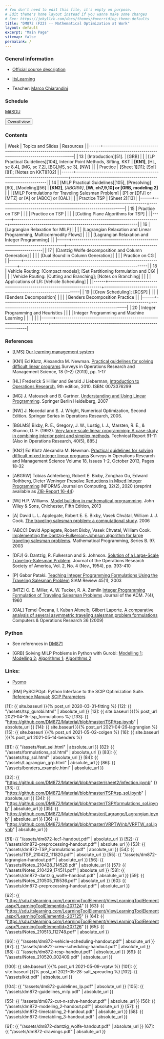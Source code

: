 ```yaml
---
# You don't need to edit this file, it's empty on purpose.
# Edit theme's home layout instead if you wanna make some changes
# See: https://jekyllrb.com/docs/themes/#overriding-theme-defaults
title: "DM872 (F22) -- Mathematical Optimization at Work"
layout: default
excerpt: "Main Page"
sitemap: false
permalink: /
---
```




### General information

- [Official course description](https://odinlister.sdu.dk/fagbesk/internkode/DM872/)
  
- [ItsLearning](https://sdu.itslearning.com/main.aspx?CourseID=17799)

- Teacher: [Marco Chiarandini](https://imada.sdu.dk/~marco)



### Schedule


<p>
<a href="https://mitsdu.sdu.dk/skema/activity/N340032101/f22">MitSDU</a>
</p>


<button onclick="myFunction('h1')" class="w3-btn w3-cell
w3-left-align">Overall view <i class="fa fa-caret-down"></i></button>
<div id="h1" class="w3-container w3-hide">

<div class="w3-responsive">

<div w3-include-html="./assets/dm872.html"></div>
<script>
w3.includeHTML();
</script>
</div>
</div>






### Contents




| Week | Topics and Slides                                                        | Resources                                                       |
|------+--------------------------------------------------------------------------+-----------------------------------------------------------------|
|   13 | [Introduction][51].                                                      | [GRB]                                                           |
|      | [LP Practical Guidelines][104], Interior Point Methods, Sifting, KKT     | **[KN1]**, [HL, sc 8.4], [MG, sc 7.2], [BGLMS, sc 3], [NW]      |
|      | Practice                                                                 | [Sheet 1][11];  [Sol][81]; [Notes on KKT][102]                  |
|------+--------------------------------------------------------------------------+-----------------------------------------------------------------|
|   14 | [MILP Practical Guidelines][105],  [Presolving][60], [Modeling][56]      | **[KN2]**, *[ABGRW]*, **[Wi, ch7,9,10] or [GRB, modeling 2]**   |
|      | [MILP Formulations for Traveling Salesman Problem]                       | [P] or [DFJ] or [MTZ] or [A] or [ABCC] or [OAL]                 |
|      | Practice TSP                                                             | [Sheet 2][13]                                                   |
|------+--------------------------------------------------------------------------+-----------------------------------------------------------------|
|   15 | Practice on TSP                                                          |                                                                 |
|      | Practice on TSP                                                          |                                                                 |
|      | [Cutting Plane Algorithms for TSP]                                       |                                                                 |
|------+--------------------------------------------------------------------------+-----------------------------------------------------------------|
|   16 | [Lagrangian Relaxation for MILP]                                         |                                                                 |
|      | [Lagrangian Relaxation and Linear Programming, Multicommodity Flows]     |                                                                 |
|      | [Lagrangian Relaxation and Integer Programming]                          |                                                                 |
|------+--------------------------------------------------------------------------+-----------------------------------------------------------------|
|   17 | [Dantzig Wolfe decomposition and Column Generation]                      |                                                                 |
|      | [Dual Bound in Column Generation]                                        |                                                                 |
|      | Practice on CG                                                           |                                                                 |
|------+--------------------------------------------------------------------------+-----------------------------------------------------------------|
|   18 | Vehicle Routing: [Compact models]; [Set Partitioning formulation and CG] |                                                                 |
|      | Vehicle Routing: [Cutting and Branching]; [Notes on Branching]           |                                                                 |
|      | Applications of LR: [Vehicle Scheduling]                                 |                                                                 |
|------+--------------------------------------------------------------------------+-----------------------------------------------------------------|
|   19 | [Crew Scheduling]; [RCSP]                                                |                                                                 |
|      | [Benders Decomposition]                                                  |                                                                 |
|      | Benders Decomposition Practice                                           |                                                                 |
|------+--------------------------------------------------------------------------+-----------------------------------------------------------------|
|   20 | Integer Programming and Heuristics                                       |                                                                 |
|      | Integer Programming and Machine Learning                                 |                                                                 |
|      |                                                                          |                                                                 |
|------+--------------------------------------------------------------------------+-----------------------------------------------------------------|


<!--

### Code and Data

- [GIT] [git repository](https://github.com/DM872/Material/)

-->



### References


- [LMS] [Our learning management system](https://sdu.itslearning.com/main.aspx?CourseID=17799)

- [KN1] Ed Klotz, Alexandra M. Newman. [Practical guidelines for solving
  difficult linear
  programs](https://doi.org/10.1016/j.sorms.2012.11.001) Surveys in
  Operations Research and Management Science, 18 (1–2) (2013), pp. 1-17

- [HL] Frederick S Hillier and Gerald J Lieberman, [Introduction to
  Operations
  Research](http://highered.mcgraw-hill.com/sites/0073376299/information_center_view0/),
  9th edition, 2010. ISBN: 0073376299

- [MG] J. Matousek and
  B. Gartner. [Understanding and Using Linear Programming](http://dx.doi.org/10.1007/978-3-540-30717-4). Springer
  Berlin Heidelberg, 2007

- [NW] J. Nocedal and S. J. Wright, Numerical Optimization, Second Edition. Springer Series in Operations Research, 2006.

- [BGLMS] Bixby, R. E., Gregory, J. W., Lustig, I. J., Marsten, R. E.,
  & Shanno, D. F. (1992). [Very large-scale linear programming: A case
  study in combining interior point and simplex
  methods](https://scholarship.rice.edu/bitstream/handle/1911/101715/TR91-11.pdf). Technical
  Report 91-11 (Also in Operations Research, 40(5), 885.)

- [KN2] Ed Klotz Alexandra M. Newman. [Practical guidelines for solving
  difficult mixed integer linear
  programs](https://doi.org/10.1016/j.sorms.2012.12.001) Surveys in
  Operations Research and Management Science Volume 18, Issues 1–2,
  October 2013, Pages 18-32

 
- [ABGRW] Tobias Achterberg, Robert E. Bixby, Zonghao Gu, Edward
  Rothberg, Dieter Weninger [Presolve Reductions in Mixed Integer
  Programming](https://doi.org/10.1287/ijoc.2018.0857)
  INFORMS Journal on Computing, 32(2), 2020 (preprint available as
  [ZIB-Report
  16-44](https://opus4.kobv.de/opus4-zib/frontdoor/index/index/docId/6037))
 
- [Wi] H.P. Williams. [Model building in mathematical
  programming](http://site.ebrary.com.proxy1-bib.sdu.dk:2048/lib/sdub/detail.action?docID=10657847). John
  Wiley & Sons, Chichester, Fifth Edition, 2013

- [A] David L. L. Applegate, Robert E. E. Bixby, Vasek Chvátal, William
  J. J. Cook. [The traveling salesman problem: a computational
  study](https://ebookcentral.proquest.com/lib/sdub/detail.action?docID=768550).
  2006

- [ABCC] David Applegate, Robert Bixby, Vasek Chvatal, William
  Cook. [Implementing the Dantzig-Fulkerson-Johnson algorithm for large
  traveling salesman
  problems](https://www.math.uwaterloo.ca/~bico/papers/dfj_mathprog.pdf). Mathematical
  Programming, Series B. 97. 2003

- [DFJ] G. Dantzig, R. Fulkerson and S. Johnson. [Solution of a
  Large-Scale Traveling-Salesman
  Problem](https://www.jstor.org/stable/pdf/166695.pdf). Journal of the
  Operations Research Society of America, Vol. 2, No. 4 (Nov., 1954),
  pp. 393-410

- [P] Gabor Pataki. [Teaching Integer Programming Formulations Using the
  Traveling Salesman
  Problem](https://epubs.siam.org/doi/pdf/10.1137/S00361445023685)
  SIAM Review 45(1), 2003

- [MTZ] C. E. Miller, A. W. Tucker, R. A. Zemlin [Integer Programming
  Formulation of Traveling Salesman
  Problems](https://dl.acm.org/citation.cfm?id=321046)
  Journal of the ACM. 7(4), 1960


- [OAL] Temel Öncana, I. Kuban Altınelb, Gilbert Laporte. [A comparative
  analysis of several asymmetric traveling salesman problem
  formulations](https://doi.org/10.1016/j.cor.2007.11.008) Computers & Operations Research 36 (2009) 

<!--


- [Fi] M.L. Fisher. [The Lagrangian Relaxation Method for Solving Integer
  Programming
  Problems](http://dx.doi.org/10.1287/mnsc.1040.0263). Management
  Science, 2004, 50(12), 1861-1871

- [Fi2] M.L. Fisher. [An applications oriented guide to Lagrangian
  relaxation](http://www.cs.uleth.ca/~benkoczi/OR/read/lagrange-relax-introduct-fisher85.pdf)
  Interfaces 15:2, 10-21, 1985.


- [AMO] R.K. Ahuja, T.L. Magnanti and J.B. Orlin. Network Flows: Theory,
  Algorithms, and Applications. Chapters 16 and 17. Prentice Hall, 1993 

- [IB] S. Ilker Birbil. [Lagrangian
  Relaxation](https://personal.eur.nl/birbil/bolbilim/teaa/02_Lag_Rel.pdf). 2016

- [JB] J. E. Beasley. [Integer Programming Solution
  Methods](http://people.brunel.ac.uk/~mastjjb/jeb/natcor_ip_rest.pdf). 

- [Wo] L.A. Wolsey. Integer programming. John Wiley & Sons, New York, USA, 1998

- [BCG] A.A. Bertossi, P. Carraresi and G. Gallo. [On some matching
  problems arising in vehicle scheduling
  models](http://dx.doi.org/10.1002/net.3230170303). Networks, Wiley,
  1987, 17(3), 271-281

- [CG] P. Carraresi and G. Gallo. [Network models for vehicle and crew
  scheduling](http://dx.doi.org/10.1016/0377-2217(84)90068-7). European
  Journal of Operational Research , 1984, 16(2) , 139 - 151

- [LD] M.E. Lübbecke, J. Desrosiers [Selected Topics in Column
  Generation](https://doi.org/10.1287/opre.1050.0234). Operations
  Research. Vol. 53, No. 6, 2005

- [Fe] Feillet, D. [A tutorial on column generation and branch-and-price for
  vehicle routing
  problems](https://doi.org/10.1007/s10288-010-0130-z). 4OR-Q J Oper Res
  (2010) 8: 407.

- [TV] Toth P. and Vigo D. (eds) Vehicle routing: Problems, Methods
  and Applications, Second Edition, Society for Industrial and Applied
  Mathematics, 2014

- [C] J. Clausen. [Branch and Bound Algorithms-Principles and
  Examples]({{ "/assets/Clausen1999.pdf" | absolute_url
  }}). 1999. Technical Report. Department of Computer
  Science. University of Copenhagen.



- [SGSK] I. Steinzen, V. Gintner, L. Suhl and N. Kliewer. [A Time-Space
  Network Approach for the Integrated Vehicle- and Crew-Scheduling
  Problem with Multiple
  Depots](http://dx.doi.org/10.1287/trsc.1090.0304). Transportation
  Science, 2010, 44(3), 367-382

- [GM] S. Gualandi and F. Malucelli. [Resource Constrained Shortest
  Paths with a Super Additive Objective
  Function](http://dx.doi.org/10.1007/978-3-642-33558-7_24). M. Milano
  (ed.). CP, Springer, 2012, 7514, 299-315



- [DJ] Dirickx YMI & Jennergren LP (1979). [Systems Analysis by
  Multilevel Methods: With Applications to Economics and
  Management](http://pure.iiasa.ac.at/id/eprint/1017/1/XB-79-106.pdf). Chichester,
  UK: John Wiley & Sons. ISBN 978-0-471-27626-5



- Zhang, Ray Jian, [Benders Decomposition: An Easy Example](https://youtu.be/vQzpydNOWDY). 2016. Video

- [FL] M. Fischetti, A. Lodi, [Heuristics in Mixed Integer
  Programming](https://homepages.cwi.nl/~dadush/workshop/discrepancy-ip/papers/heuristics-survey-fischetti-lodi-11.pdf),
  Wiley Encyclopedia of Operations Research and Management Science
  (James J. Cochran ed.), John Wiley & Sons, Vol. 8, 738-747, 2011.


- [BD] Bertsimas, D. and Dunn, J. (2017). [Optimal classification
  trees](https://dx.doi.org/10.1007/s10994-017-5633-9). Machine
  Learning 106(7): 1039–1082.

- [BD2] Bertsimas, D. and Dunn, J. (2019). Machine Learning Under a
  Moden Optimization Lens. Dynamic Ideas LLC.

- [FJ] Fischetti, M. and Jo, J. (2018). [Deep neural networks and
  mixed integer linear
  optimization](https://doi.org/10.1007/s10601-018-9285-6). Constraints
  23: 296–309.

-->



### Python


- See references in [DM871](https://dm871.github.io/)

<!--
- Python tutorial from DM561: 
  - [Part 1](https://dm561.github.io/assets/dm561-lec1.pdf): basics, data types, control flow, std library, OO programming
  - [Part 2](https://dm561.github.io/assets/dm561-lec2.pdf): exceptions, file i/o, numpy
  - [Part 3](https://dm561.github.io/assets/dm561-lec3.pdf): graphics, data viz, pandas

- [P0] [Colab on Python Basics](https://colab.research.google.com/github/DM561/dm561.github.io/blob/master/assets/Python_in_a_Nutshell.ipynb)
-->


- [GRB] Solving MILP Problems in Python with Gurobi: [Modelling 1](https://www.gurobi.com/pdfs/user-events/2017-frankfurt/Modeling-1.pdf); [Modelling 2](https://www.gurobi.com/pdfs/user-events/2017-frankfurt/Modeling-2.pdf);
[Algorithms 1](https://assets.gurobi.com/pdfs/user-events/2017-frankfurt/Algorithms-I.pdf);
[Algorithms 2](https://assets.gurobi.com/pdfs/user-events/2017-frankfurt/Algorithms-II.pdf)



### Links:

- [Pyomo](http://www.pyomo.org/)

- [RM] PySCIPOpt: Python Interface to the SCIP Optimization Suite. [Reference Manual](https://imada.sdu.dk/~marco/Misc/PySCIPOpt/index.html); [SCIP Parameters](https://scip.zib.de/doc/html/PARAMETERS.php)


<!--
[10]: {{ "https://colab.research.google.com/github/DM872/Material/blob/master/Python/Python_in_a_Nutshell.ipynb" | absolute_url }}
[11]: {{ "https://github.com/DM872/Material/blob/master/sheet1/Production.ipynb" | absolute_url }}

-->

[11]: {{ site.baseurl }}{% post_url 2020-03-31-fitting %}
[12]: {{ "/assets/tsp_gurobi.html" | absolute_url }}
[13]: {{ site.baseurl }}{% post_url 2021-04-15-tsp_formulations %}
[133]: {{ "https://github.com/DM872/Material/blob/master/TSP/tsp.ipynb" | absolute_url }}
[14]: {{ site.baseurl }}{% post_url 2021-04-26-lagrangian %}
[15]: {{ site.baseurl }}{% post_url 2021-05-02-colgen %}
[16]: {{ site.baseurl }}{% post_url 2021-05-14-benders %}


[81]: {{ "/assets/feat_sel.html" | absolute_url }}
[82]: {{ "/assets/formulations_sol.html" | absolute_url }}
[83]: {{ "/assets/tsp_sol.html" | absolute_url }}
[84]: {{ "/assets/Lagrangian_grp.html" | absolute_url }}
[86]: {{ "/assets/benders_example.html" | absolute_url }}

[32]: {{ "https://github.com/DM872/Material/blob/master/sheet2/infection.ipynb" }}
[33]: {{ "https://github.com/DM872/Material/blob/master/TSP/tsp_sol.ipynb" | absolute_url }}
[34]: {{ "https://github.com/DM872/Material/blob/master/TSP/formulations_sol.ipynb" | absolute_url }}
[35]: {{ "https://github.com/DM872/Material/blob/master/Lagrange/Lagrangian.ipynb" | absolute_url }}
[36]: {{ "https://github.com/DM872/Material/blob/master/VRPTW/nb/VRPTW_sol.ipynb" | absolute_url }}


[51]: {{ "/assets/dm872-lec1-handout.pdf" | absolute_url }}
[52]: {{ "/assets/dm872-preprocessing-handout.pdf" | absolute_url }}
[53]: {{ "/assets/dm872-TSP_Formulations.pdf" | absolute_url }}
[54]: {{ "/assets/TSP_210422_111820.pdf" | absolute_url }}
[55]: {{ "/assets/dm872-lagrangian-handout.pdf" | absolute_url }}
[56]: {{ "/assets/Notes_210428_114528.pdf" | absolute_url }}
[57]: {{ "/assets/Notes_210429_174511.pdf" | absolute_url }}
[58]: {{ "/assets/dm872-dantzig_wolfe-handout.pdf" | absolute_url }}
[59]: {{ "/assets/Notes_210505_115536.pdf" | absolute_url }}
[60]: {{ "/assets/dm872-preprocessing-handout.pdf" | absolute_url }}

[62]: {{ "https://sdu.itslearning.com/LearningToolElement/ViewLearningToolElement.aspx?LearningToolElementId=207124" }}
[63]: {{ "https://sdu.itslearning.com/LearningToolElement/ViewLearningToolElement.aspx?LearningToolElementId=207125" }}
[64]: {{ "https://sdu.itslearning.com/LearningToolElement/ViewLearningToolElement.aspx?LearningToolElementId=207126" }}
[65]: {{ "/assets/Notes_210513_112748.pdf" | absolute_url }}

[66]: {{ "/assets/dm872-vehicle-scheduling-handout.pdf" | absolute_url }}
[67]: {{ "/assets/dm872-crew-scheduling-handout.pdf" | absolute_url }}
[68]: {{ "/assets/dm872-rcsp-handout.pdf" | absolute_url }}
[69]: {{ "/assets/Notes_210520_002409.pdf" | absolute_url }}


[100]: {{ site.baseurl }}{% post_url 2021-05-09-vrptw %}
[101]: {{ site.baseurl }}{% post_url 2021-05-28-salt_spreading %}
[102]: {{ "/assets/kkt.pdf" | absolute_url  }}
<!--
[103]: {{ https://docs.google.com/presentation/d/1b6FRSO-KjgBJxeybW63oW3dBznAQxJ66HP0WHXTgsxY/edit?usp=sharing }}
[103]: {{ https://docs.google.com/presentation/d/13UPVjMRNn524ej_-cPFZS1CWzPlMs1HxkhdyfWVJrro/edit?usp=sharing }}
-->
[104]: {{ "/assets/dm872-guidelines_lp.pdf" | absolute_url  }}
[105]: {{ "/assets/dm872-guidelines_milp.pdf" | absolute_url  }}



[55]: {{ "/assets/dm872-cut-n-solve-handout.pdf" | absolute_url }}
[56]: {{ "/assets/dm872-modeling_2-handout.pdf" | absolute_url }}
[57]: {{ "/assets/dm872-timetabling_2-handout.pdf" | absolute_url }}
[58]: {{ "/assets/dm872-timetabling_3-handout.pdf" | absolute_url }}

[61]: {{ "/assets/dm872-dantzig_wolfe-handout.pdf" | absolute_url }}
[67]: {{ "/assets/dm872-drawings.pdf" | absolute_url }}

<!--

[66]: {{ "https://github.com/DM872/Material/blob/master/Python/Sheet2.ipynb" | absolute_url }}

[54]: {{ "/assets/dm872-netflow_plus.pdf" | absolute_url }}

[3]: {{ "https://www.imada.sdu.dk/~marco/Teaching/AY2018-2019/DM872/assets/tsp_sol.html" | absolute_url }}
[4]: {{ "/assets/dm872-cut-n-solve-handout.pdf" | absolute_url }}
[5]: {{ "/assets/dm872-timetabling-handout.pdf" | absolute_url }}

[7]: {{ "/assets/dm872-modeling_2-handout.pdf" | absolute_url }}

[9]: {{ "/assets/dm872-timetabling-handout.pdf" | absolute_url }}
[10]: {{ "/assets/dm872-theory-handout.pdf" | absolute_url }}

[12]: {{ "/assets/02-CVRP-models.pdf" | absolute_url }}
[13]: {{ "/assets/03-CVRP-CG.pdf" | absolute_url }}
[14]: {{ "/assets/04-CVRP-IntegerSolutionsWithCG.pdf" | absolute_url }}


[19]: {{ "https://www.imada.sdu.dk/~marco/Teaching/AY2018-2019/DM872/assets/Lagrangian.html" | absolute_url }}
[20]: {{ "https://www.imada.sdu.dk/~marco/Teaching/AY2018-2019/DM872/assets/extended.py" | absolute_url }}
[21]: {{ "https://www.imada.sdu.dk/~marco/Teaching/AY2018-2019/DM872/assets/extended_callback.py" | absolute_url }}

[13]: {{ "https://www.imada.sdu.dk/~marco/Teaching/AY2018-2019/DM872/assets/tsp.html" | absolute_url }}


[16]: {{ "https://www.youtube.com/watch?v=vQzpydNOWDY" | absolute_url }}
[17]: {{ site.baseurl }}{% post_url 2020-04-28-timetabling %}


-->
